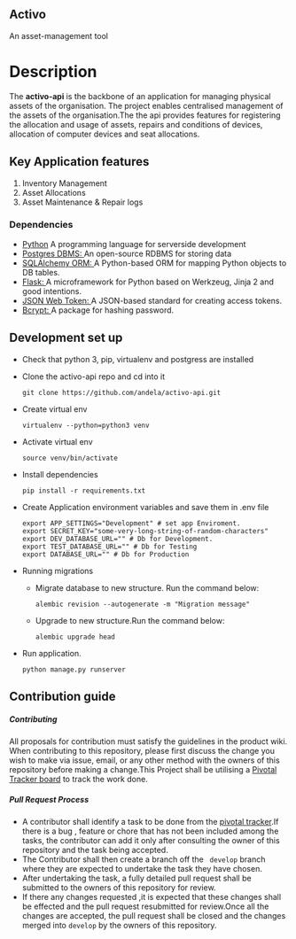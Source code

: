 ## Activo
An asset-management tool

# Description 
 The **activo-api** is the backbone of an application for managing physical assets of the organisation. The project enables  centralised management of the assets of the organisation.The the api provides features for registering the allocation and usage of assets, repairs and conditions of devices, allocation of computer devices and seat allocations.

 ## Key Application features  
1.	Inventory Management
2.	Asset Allocations
3.	Asset Maintenance & Repair logs


### Dependencies
* <a href ="https://www.python.org">Python</a> A programming language for serverside development
* <a href ="https://www.postgresql.org">Postgres DBMS: </a> An open-source RDBMS for storing data
* <a href ="https://www.sqlalchemy.org">SQLAlchemy ORM: </a>A Python-based ORM for mapping Python objects to DB tables.
* <a href ="https://http://flask.pocoo.org">Flask: </a>A microframework for Python based on Werkzeug, Jinja 2 and good intentions.
* <a href ="https://jwt.io/">JSON Web Token: </a> A JSON-based standard for creating access tokens.
* <a href ="https://www.npmjs.com/package/bcrypt">Bcrypt: </a> A package for hashing password.


## Development set up
- Check that python 3, pip, virtualenv and postgress are installed

- Clone the activo-api repo and cd into it
    ```
    git clone https://github.com/andela/activo-api.git
    ```
- Create virtual env
    ```
    virtualenv --python=python3 venv
    ```
- Activate virtual env
    ```
    source venv/bin/activate
    ```
- Install dependencies
    ```
    pip install -r requirements.txt
    ```
- Create Application environment variables and save them in .env file
    ```
    export APP_SETTINGS="Development" # set app Enviroment.
    export SECRET_KEY="some-very-long-string-of-random-characters"
    export DEV_DATABASE_URL="" # Db for Development.
    export TEST_DATABASE_URL="" # Db for Testing
    export DATABASE_URL="" # Db for Production
    ```
- Running migrations

    - Migrate database to new structure. Run the command below:
        ```
        alembic revision --autogenerate -m "Migration message"
        ```
    - Upgrade to new structure.Run the command below:
        ```
        alembic upgrade head
        ```
- Run application.
    ```
    python manage.py runserver
    ```



## Contribution guide
##### Contributing
All proposals for contribution must satisfy the guidelines in the product wiki.
When contributing to this repository, please first discuss the change you wish to make via issue, email, or any other method with the owners of this repository before making a change.This Project shall be utilising a [Pivotal Tracker board](https://www.pivotaltracker.com/n/projects/2170023) to track  the work done.

 ##### Pull Request Process
- A contributor shall identify a task to be done from the [pivotal tracker](https://www.pivotaltracker.com/n/projects/2170023).If there is a bug , feature or chore that has not been included among the tasks, the contributor can add it only after consulting the owner of this repository and the task being accepted.
- The Contributor shall then create a branch off  the ` develop` branch where they are expected to undertake the task they have chosen.
- After  undertaking the task, a fully detailed pull request shall be submitted to the owners of this repository for review. 
- If there any changes requested ,it is expected that these changes shall be effected and the pull request resubmitted for review.Once all the changes are accepted, the pull request shall be closed and the changes merged into `develop` by the owners of this repository.
